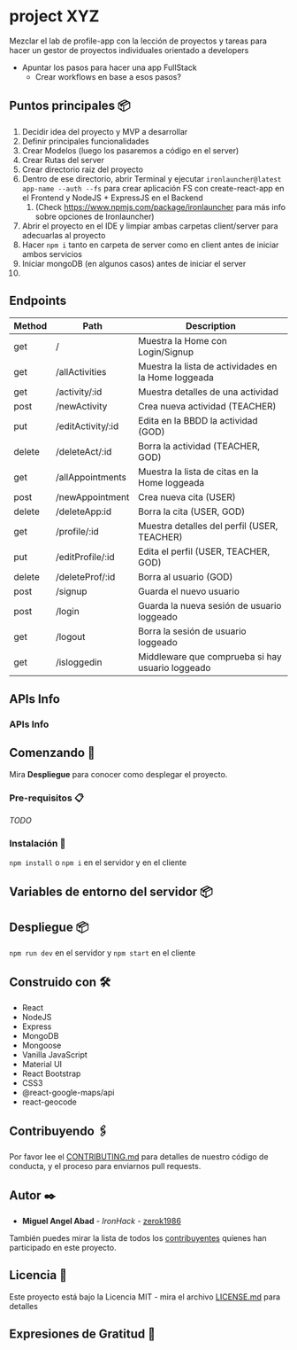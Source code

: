 # project XYZ  

Mezclar el lab de profile-app con la lección de proyectos y tareas para hacer un gestor de proyectos individuales orientado a developers
- Apuntar los pasos para hacer una app FullStack
  - Crear workflows en base a esos pasos?

## Puntos principales 📦

1. Decidir idea del proyecto y MVP a desarrollar
2. Definir principales funcionalidades
3. Crear Modelos (luego los pasaremos a código en el server)
4. Crear Rutas del server
5. Crear directorio raiz del proyecto
6. Dentro de ese directorio, abrir Terminal y ejecutar `ironlauncher@latest app-name --auth --fs` para crear aplicación FS con create-react-app en el Frontend y NodeJS + ExpressJS en el Backend
   1. (Check https://www.npmjs.com/package/ironlauncher para más info sobre opciones de Ironlauncher)
7. Abrir el proyecto en el IDE y limpiar ambas carpetas client/server para adecuarlas al proyecto
8. Hacer `npm i` tanto en carpeta de server como en client antes de iniciar ambos servicios
9. Iniciar mongoDB (en algunos casos) antes de iniciar el server
10. 


## Endpoints

| Method | Path              | Description                                          |
| ------ | ----------------- | ---------------------------------------------------- |
| get    | /                 | Muestra la Home con Login/Signup                     |
| get    | /allActivities    | Muestra la lista de actividades en la Home loggeada  |
| get    | /activity/:id     | Muestra detalles de una actividad                    |
| post   | /newActivity      | Crea nueva actividad (TEACHER)                       |
| put    | /editActivity/:id | Edita en la BBDD la actividad (GOD)                  |
| delete | /deleteAct/:id    | Borra la actividad (TEACHER, GOD)                    |
| get    | /allAppointments  | Muestra la lista de citas en la Home loggeada        |
| post   | /newAppointment   | Crea nueva cita (USER)                               |
| delete | /deleteApp:id     | Borra la cita (USER, GOD)                            |
| get    | /profile/:id      | Muestra detalles del perfil (USER, TEACHER)          |
| put    | /editProfile/:id  | Edita el perfil (USER, TEACHER, GOD)                 |
| delete | /deleteProf/:id   | Borra al usuario (GOD)                               |
| post   | /signup           | Guarda el nuevo usuario                              |
| post   | /login            | Guarda la nueva sesión de usuario loggeado           |
| get    | /logout           | Borra la sesión de usuario loggeado                  |
| get    | /isloggedin       | Middleware que comprueba si hay usuario loggeado     |

## APIs Info



### APIs Info



## Comenzando 🚀

Mira **Despliegue** para conocer como desplegar el proyecto.

### Pre-requisitos 📋

_TODO_

### Instalación 🔧

`npm install` o `npm i` en el servidor y en el cliente

## Variables de entorno del servidor 📦



## Despliegue 📦

`npm run dev` en el servidor y `npm start` en el cliente

## Construido con 🛠️

- React
- NodeJS
- Express
- MongoDB
- Mongoose
- Vanilla JavaScript
- Material UI
- React Bootstrap
- CSS3
- @react-google-maps/api
- react-geocode

## Contribuyendo 🖇️

Por favor lee el [CONTRIBUTING.md](https://gist.github.com/villanuevand/xxxxxx) para detalles de nuestro código de conducta, y el proceso para enviarnos pull requests.

## Autor ✒️

- **Miguel Angel Abad** - _IronHack_ - [zerok1986](#https://github.com/zerok1986)

También puedes mirar la lista de todos los [contribuyentes](https://github.com/your/project/contributors) quíenes han participado en este proyecto.

## Licencia 📄

Este proyecto está bajo la Licencia MIT - mira el archivo [LICENSE.md](LICENSE.md) para detalles

## Expresiones de Gratitud 🎁

